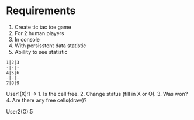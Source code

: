 # Requirements

1. Create tic tac toe game
2. For 2 human players
3. In console
4. With persisstent data statistic
5. Abillity to see statistic

```
1|2|3
-|-|-
4|5|6
-|-|-
7|8|9 
```

User1(X):1 -> 1. Is the cell free. 2. Change status (fill in X or O). 3. Was won? 4. Are there any free cells(draw)?

User2(O):5